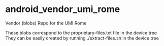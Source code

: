 # android_vendor_umi_rome
Vendor (blobs) Repo for the UMI Rome


These blobs correspond to the proprietary-files.txt file in the device tree
They can be easily created by running ./extract-files.sh in the device tree
